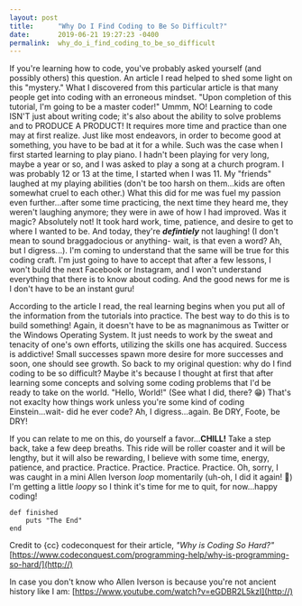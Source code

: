 ```yaml
---
layout: post
title:      "Why Do I Find Coding to Be So Difficult?"
date:       2019-06-21 19:27:23 -0400
permalink:  why_do_i_find_coding_to_be_so_difficult
---
```



If you're learning how to code, you've probably asked yourself (and possibly others) this question.  An article I read helped to shed some light on this "mystery."  What I discovered from this particular article is that many people get into coding with an erroneous mindset.  "Upon completion of this tutorial, I'm going to be a master coder!"  Ummm, NO!  Learning to code ISN'T just about writing code; it's also about the ability to solve problems and to PRODUCE A PRODUCT!  It requires more time and practice than one may at first realize.  Just like most endeavors, in order to become good at something, you have to be bad at it for a while.  Such was the case when I first started learning to play piano.  I hadn't been playing for very long, maybe a year or so, and I was asked to play a song at a church program.  I was probably 12 or 13 at the time, I started when I was 11.  My "friends" laughed at my playing abilities (don't be too harsh on them...kids are often somewhat cruel to each other.)  What this did for me was fuel my passion even further...after some time practicing, the next time they heard me, they weren't laughing anymore; they were in awe of how I had improved.  Was it magic?  Absolutely not!  It took hard work, time, patience, and desire to get to where I wanted to be.  And today, they're ***defintiely*** not laughing!  (I don't mean to sound braggadocious or anything- wait, is that even a word?  Ah, but I digress...).  I'm coming to understand that the same will be true for this coding craft.  I'm just going to have to accept that after a few lessons, I won't build the next Facebook or Instagram, and I won't understand everything that there is to know about coding.  And the good news for me is I don't have to be an instant guru!  

According to the article I read, the real learning begins when you put all of the information from the tutorials into practice.  The best way to do this is to build something!  Again, it doesn't have to be as magnanimous as Twitter or the Windows Operating System.  It just needs to work by the sweat and tenacity of one's own efforts, utilizing the skills one has acquired.  Success is addictive!  Small successes spawn more desire for more successes and soon, one should see growth.  So back to my original question: why do I find coding to be so difficult?  Maybe it's because I thought at first that after learning some concepts and solving some coding problems that I'd be ready to take on the world.  "Hello, World!"  (See what I did, there? 😁)  That's not exaclty how things work unless you're some kind of coding Einstein...wait- did he ever code?  Ah, I digress...again.  Be DRY, Foote, be DRY!

If you can relate to me on this, do yourself a favor...**CHILL!**  Take a step back, take a few deep breaths.  This ride will be roller coaster and it will be lengthy, but it will also be rewarding, I believe with some time, energy, patience, and practice.  Practice.  Practice.  Practice.  Practice.  Oh, sorry, I was caught in a mini Allen Iverson *loop* momentarily (uh-oh, I did it again! 🤣)  I'm getting a little *loopy* so I think it's time for me to quit, for now...happy coding!

```
def finished
    puts "The End"
end
```

Credit to {cc} codeconquest for their article, *"Why is Coding So Hard?"*  [https://www.codeconquest.com/programming-help/why-is-programming-so-hard/](http://)

In case you don't know who Allen Iverson is because you're not ancient history like I am: [https://www.youtube.com/watch?v=eGDBR2L5kzI](http://)
